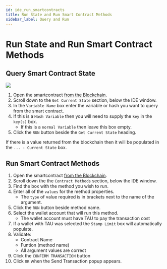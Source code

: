```yaml
---
id: ide_run_smartcontracts
title: Run State and Run Smart Contract Methods
sidebar_label: Query and Run
---
```


# Run State and Run Smart Contract Methods

## Query Smart Contract State
![](img/wallet/gif/1.0.0_ide_query_state.gif)
1. Open the smartcontract <u>[from the Blockchain](/wallet/ide_create_smartcontracts#open-existing-contract-from-blockchain)</u>.
2. Scroll down to the `Get Current State` section, below the IDE window.
3. In the `Variable Name` box enter the variable or hash you want to query from the smart contract.
4. If this is a `Hash Variable` then you will need to supply the `key` in the `key(s)` box. 
    - If this is a `normal Variable` then leave this box empty.
5. Click the `RUN` button beside the `Get Current State` heading.

If there is a value returned from the blockchain then it will be populated in the `... - Current State` box.

## Run Smart Contract Methods
1. Open the smartcontract <u>[from the Blockchain](/wallet/ide_create_smartcontracts#open-existing-contract-from-blockchain)</u>.
2. Scroll down the the `Contract Methods` section, below the IDE window.
3. Find the box with the method you wish to run.
4. Enter all of the `values` for the method properties.
    - The `type` of value required is in brackets next to the name of the argument.
5. Click the `RUN` button beside method name.
6. Select the wallet account that will run this method.
    - The wallet account must have TAU to pay the transaction cost
7. If a wallet with TAU was selected the `Stamp Limit` box will automatically populate.
8. Validate:
    - Contract Name
    - Funtion (method name)
    - All argument values are correct
9. Click the `CONFIRM TRANSACTION` button
10. Click `OK` when the Send Transaction popup appears.